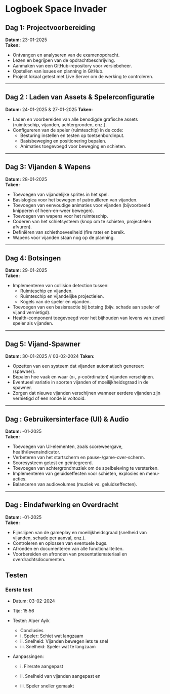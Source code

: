 # Logboek Space Invader

## Dag 1: Projectvoorbereiding  
**Datum:** 23-01-2025  
**Taken:**  
- Ontvangen en analyseren van de examenopdracht.  
- Lezen en begrijpen van de opdrachtbeschrijving.  
- Aanmaken van een GitHub-repository voor versiebeheer.  
- Opstellen van issues en planning in GitHub.  
- Project lokaal getest met Live Server om de werking te controleren.

---

## Dag 2 : Laden van Assets & Spelerconfiguratie  
**Datum:** 24-01-2025 & 27-01-2025
**Taken:**  
- Laden en voorbereiden van alle benodigde grafische assets (ruimteschip, vijanden, achtergronden, enz.).  
- Configureren van de speler (ruimteschip) in de code:  
  - Besturing instellen en testen op toetsenbordinput.  
  - Basisbeweging en positionering bepalen.  
  - Animaties toegevoegd voor beweging en schieten.  

---

## Dag 3: Vijanden  & Wapens
**Datum:** 28-01-2025  
**Taken:**  
- Toevoegen van vijandelijke sprites in het spel.  
- Basislogica voor het bewegen of patrouilleren van vijanden.  
- Toevoegen van eenvoudige animaties voor vijanden (bijvoorbeeld knipperen of heen-en-weer bewegen).  
- Toevoegen van wapens voor het ruimteschip.  
- Coderen van het schietsysteem (knop om te schieten, projectielen afvuren).  
- Definiëren van schiethoeveelheid (fire rate) en bereik.  
- Wapens voor vijanden staan nog op de planning.


---

## Dag 4: Botsingen  
**Datum:** 29-01-2025  
**Taken:**  
- Implementeren van collision detection tussen:  
  - Ruimteschip en vijanden.  
  - Ruimteschip en vijandelijke projectielen.  
  - Kogels van de speler en vijanden.  
- Toevoegen van een basisreactie bij botsing (bijv. schade aan speler of vijand vernietigd).  
- Health-component toegevoegd voor het bijhouden van levens van zowel speler als vijanden.  

---

## Dag 5: Vijand-Spawner  
**Datum:** 30-01-2025  // 03-02-2024
**Taken:**  
- Opzetten van een systeem dat vijanden automatisch genereert (spawner).  
- Bepalen hoe vaak en waar (x-, y-coördinaten) vijanden verschijnen.  
- Eventueel variatie in soorten vijanden of moeilijkheidsgraad in de spawner.  
- Zorgen dat nieuwe vijanden verschijnen wanneer eerdere vijanden zijn vernietigd of een ronde is voltooid.    

---

## Dag : Gebruikersinterface (UI) & Audio  
**Datum:** -01-2025  
**Taken:**  
- Toevoegen van UI-elementen, zoals scoreweergave, health/levensindicator.  
- Verbeteren van het startscherm en pause-/game-over-scherm.  
- Scoresysteem getest en geïntegreerd.  
- Toevoegen van achtergrondmuziek om de spelbeleving te versterken.  
- Implementeren van geluidseffecten voor schieten, explosies en menu-acties.  
- Balanceren van audiovolumes (muziek vs. geluidseffecten).  

---

## Dag : Eindafwerking en Overdracht  
**Datum:** -01-2025  
**Taken:**  
- Fijnslijpen van de gameplay en moeilijkheidsgraad (snelheid van vijanden, schade per aanval, enz.).  
- Controleren en oplossen van eventuele bugs.  
- Afronden en documenteren van alle functionaliteiten.  
- Voorbereiden en afronden van presentatiemateriaal en overdrachtsdocumenten.  

## Testen

### Eerste test

- Datum: 03-02-2024
- Tijd: 15:56
- Tester: Alper Ayik

    - Conclusies
    - i. Speler: Schiet wat langzaam 
    - ii. Snelheid: Vijanden bewegen iets te snel
    - iii. Snelheid: Speler wat te langzaam

- Aanpassingen:

    - i.  Firerate aangepast

    - ii.  Snelheid van vijanden aangepast en 
    
    - iii. Speler sneller gemaakt